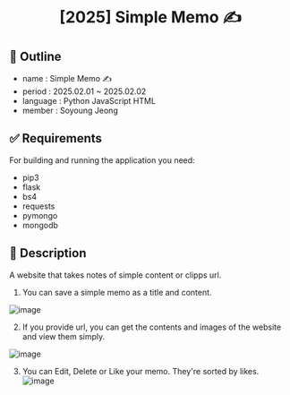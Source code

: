 <div align="center">
  <h1>[2025] Simple Memo ✍️</h1>
</div>


## 📌 Outline
- name : Simple Memo ✍️
- period : 2025.02.01 ~ 2025.02.02
- language : Python JavaScript HTML
- member : Soyoung Jeong

## ✅ Requirements
For building and running the application you need:
- pip3
- flask
- bs4
- requests
- pymongo
- mongodb

## 💁 Description
A website that takes notes of simple content or clipps url.
1. You can save a simple memo as a title and content. 

![image](https://github.com/user-attachments/assets/ebe85b31-2a79-4a8f-90e0-399f80a11050)

2. If you provide url, you can get the contents and images of the website and view them simply.

![image](https://github.com/user-attachments/assets/9421a3fa-51ee-42e6-b279-edf6e8f5273b)

3. You can Edit, Delete or Like your memo. They're sorted by likes.
![image](https://github.com/user-attachments/assets/77eeae91-cfeb-4bfe-b827-caf55b46371f)


